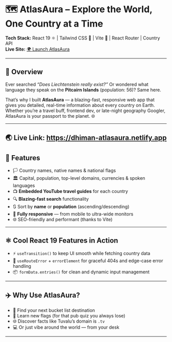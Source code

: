 # 🗺️ AtlasAura – Explore the World, One Country at a Time

**Tech Stack:** React 19 ⚛️ | Tailwind CSS 🎨 | Vite 🚀 | React Router | Country API  
**Live Site:** [🌍 Launch AtlasAura](https://dhiman-atlasaura.netlify.app)

---

## 📌 Overview

Ever searched _“Does Liechtenstein really exist?”_ Or wondered what language they speak on the **Pitcairn Islands** (population: 56)? Same here.

That’s why I built **AtlasAura** — a blazing-fast, responsive web app that gives you detailed, real-time information about every country on Earth. Whether you’re a travel buff, frontend dev, or late-night geography Googler, AtlasAura is your passport to the planet. 🌐

---

## 🌏 Live Link: https://dhiman-atlasaura.netlify.app

## 🚀 Features

- 🏳️ Country names, native names & national flags
- 🏛️ Capital, population, top-level domains, currencies & spoken languages
- 📺 **Embedded YouTube travel guides** for each country
- 🔍 **Blazing-fast search** functionality
- 🔃 Sort by **name** or **population** (ascending/descending)
- 📱 **Fully responsive** — from mobile to ultra-wide monitors
- 🌐 SEO-friendly and performant (thanks to Vite)

---

## ⚛️ Cool React 19 Features in Action

- ⚡ `useTransition()` to keep UI smooth while fetching country data
- 🛟 `useRouteError` + `errorElement` for graceful 404s and edge-case error handling
- 📦 `formData.entries()` for clean and dynamic input management

---

## ✈️ Why Use AtlasAura?

- 🧳 Find your next bucket list destination
- 🧠 Learn new flags (for that pub quiz you always lose)
- 🌐 Discover facts like Tuvalu’s domain is `.tv`
- 💻 Or just vibe around the world — from your desk

---


